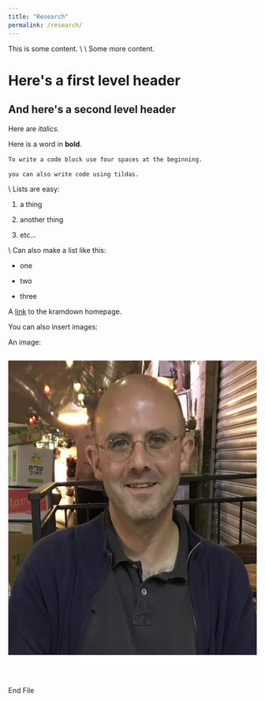 ```yaml
---
title: "Research"
permalink: /research/
---
```


This is some content.
\\
\\
Some more content.

# Here's a first level header


## And here's a second level header

Here are *italics*.

Here is a word in **bold**.

    To write a code block use four spaces at the beginning.

~~~
you can also write code using tildas.
~~~

\\
Lists are easy:

1. a thing

2. another thing

3. etc...

\\
Can also make a list like this:

* one

* two

* three


A [link](http://kramdown.gettalong.org) to the kramdown homepage.


You can also insert images:

An image: ![headshot](/assets/images/Johnson_Headshot_Sp17.jpg)  ⁨


















End File
